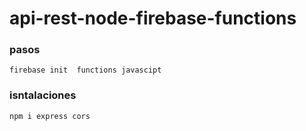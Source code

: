 # api-rest-node-firebase-functions

### pasos

`
firebase init 
functions
javascipt
`

### isntalaciones

`
npm i express cors
`